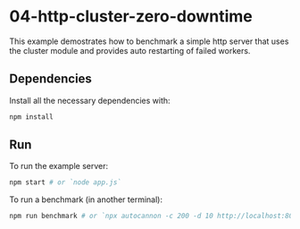 # 04-http-cluster-zero-downtime

This example demostrates how to benchmark a simple http server that uses the cluster module and provides auto restarting of failed workers.


## Dependencies

Install all the necessary dependencies with:

```bash
npm install
```


## Run

To run the example server:

```bash
npm start # or `node app.js`
```

To run a benchmark (in another terminal):

```bash
npm run benchmark # or `npx autocannon -c 200 -d 10 http://localhost:8080`
```

